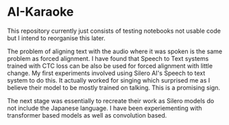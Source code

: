 # AI-Karaoke
This repository currently just consists of testing notebooks not usable code but I intend to reorganise this later.


The problem of aligning text with the audio where it was spoken is the same problem as forced alignment. I have found that Speech to Text systems trained with CTC loss can be also be used for forced alignment with little change.
My first experiments involved using Silero AI's Speech to text system to do this. It actually worked for singing which surprised me as I believe their model to be mostly trained on talking. This is a promising sign.

The next stage was essentially to recreate their work as Silero models do not include the Japanese language. I have been experiementing with transformer based models as well as convolution based.
